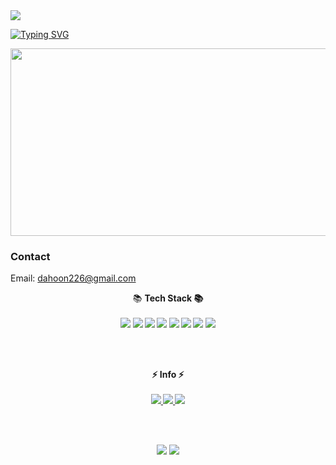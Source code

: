 <img src="https://capsule-render.vercel.app/api?type=slice&color=auto&customColorList=17&height=200&section=header&text=DaHoon06%20GitHub&animation=twinkling&fontAlign=70&stroke=10&rotate=12&fontSize=50&fontAlignY=40&fontColor=656565" />

[![Typing SVG](https://readme-typing-svg.herokuapp.com?color=37C038FD&lines=Hello+World+⏎+ENTER)](https://git.io/typing-svg)


<a href="https://github.com/devxb/gitanimals">
<img
  src="https://render.gitanimals.org/farms/DaHoon06"
  width="600"
  height="300"
/>
</a>

### Contact

Email: dahoon226@gmail.com







<section align="center">
  📚 <b>Tech Stack<b/> 📚  
  <br /><br />
  
  <div>
     <span>
      <img src="https://img.shields.io/badge/TypeScript-3178C6?style=flat&logo=TypeScript&logoColor=white"/>
    </span>
    <span>
      <img src="https://img.shields.io/badge/Vue.js-4FC08D?style=flat&logo=Vue.js&logoColor=gray"/>
    </span>
    <span>
      <img src="https://img.shields.io/badge/React-61DAFB?style=flat&logo=React&logoColor=white"/>
    </span>
    <span>
      <img src="https://img.shields.io/badge/Node.js-339933?style=flat&logo=Node.js&logoColor=white"/>
    </span>
    <span>
      <img src="https://img.shields.io/badge/NestJS-E0234E?style=flat&logo=NestJS&logoColor=white"/>
    </span>
    <span>
      <img src="https://img.shields.io/badge/Express-000000?style=flat&logo=Express&logoColor=white"/>
    </span>
    <span>
      <img src="https://img.shields.io/badge/MongoDB-47A248?style=flat&logo=MongoDB&logoColor=white" />
    </span>
    <span>
      <img src="https://img.shields.io/badge/MySQL-4479A1?style=flat&logo=MySQL&logoColor=white" />
    </span>
  </div>
</section>
  
<br /><br />
  
<section align="center">
  ⚡ <b>Info<b/> ⚡
  <br /><br />
  <a href="https://june-17.tistory.com/" target="_blank" rel="noreferrer nofollow noopener">
    <img src="https://img.shields.io/badge/blog-fcba08?style=flat&logo=tistory&logoColor=white" />
  </a>
  <a href="https://dahoon06.github.io/" target="_blank" rel="noreferrer nofollow noopener">
     <img src="https://img.shields.io/badge/About DaHoon-181717?style=flat&logo=github&logoColor=white" />
  </a> 
  <a href="https://twitter.com/_getters" target="_blank" rel="noreferrer nofollow noopener">
     <img src="https://img.shields.io/badge/@_getters-1DA1F2?style=flat&logo=twitter&logoColor=white" />
  </a> 
</section>

<br /><br />

<section align="center">
  <img src="https://github-readme-stats.vercel.app/api/top-langs/?username=dahoon06&layout=compact">
  <img src="https://github-readme-stats.vercel.app/api?username=dahoon06&show_icons=true">
</section>

 






